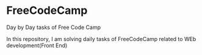 # FreeCodeCamp
Day by Day tasks of Free Code Camp

In this repository, I am solving daily tasks of FreeCodeCamp related to WEb development(Front End)
